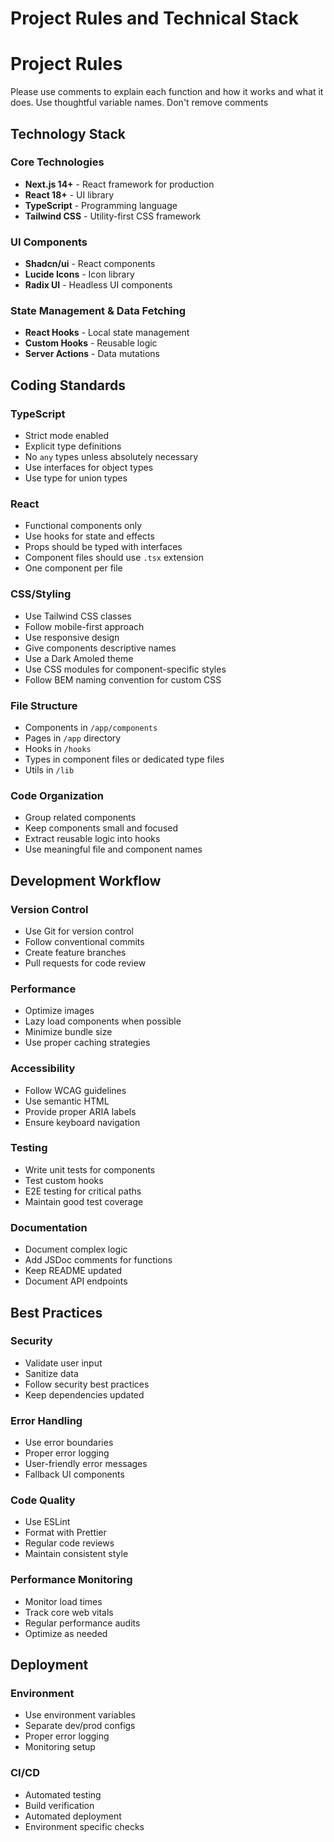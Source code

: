 # Project Rules and Technical Stack

# Project Rules
Please use comments to explain each function and how it works and what it does. Use thoughtful variable names.
Don't remove comments

## Technology Stack

### Core Technologies
- **Next.js 14+** - React framework for production
- **React 18+** - UI library
- **TypeScript** - Programming language
- **Tailwind CSS** - Utility-first CSS framework

### UI Components
- **Shadcn/ui** - React components
- **Lucide Icons** - Icon library
- **Radix UI** - Headless UI components

### State Management & Data Fetching
- **React Hooks** - Local state management
- **Custom Hooks** - Reusable logic
- **Server Actions** - Data mutations

## Coding Standards

### TypeScript
- Strict mode enabled
- Explicit type definitions
- No `any` types unless absolutely necessary
- Use interfaces for object types
- Use type for union types

### React
- Functional components only
- Use hooks for state and effects
- Props should be typed with interfaces
- Component files should use `.tsx` extension
- One component per file

### CSS/Styling
- Use Tailwind CSS classes
- Follow mobile-first approach
- Use responsive design
- Give components descriptive names
- Use a Dark Amoled theme
- Use CSS modules for component-specific styles
- Follow BEM naming convention for custom CSS

### File Structure
- Components in `/app/components`
- Pages in `/app` directory
- Hooks in `/hooks`
- Types in component files or dedicated type files
- Utils in `/lib`

### Code Organization
- Group related components
- Keep components small and focused
- Extract reusable logic into hooks
- Use meaningful file and component names

## Development Workflow

### Version Control
- Use Git for version control
- Follow conventional commits
- Create feature branches
- Pull requests for code review

### Performance
- Optimize images
- Lazy load components when possible
- Minimize bundle size
- Use proper caching strategies

### Accessibility
- Follow WCAG guidelines
- Use semantic HTML
- Provide proper ARIA labels
- Ensure keyboard navigation

### Testing
- Write unit tests for components
- Test custom hooks
- E2E testing for critical paths
- Maintain good test coverage

### Documentation
- Document complex logic
- Add JSDoc comments for functions
- Keep README updated
- Document API endpoints

## Best Practices

### Security
- Validate user input
- Sanitize data
- Follow security best practices
- Keep dependencies updated

### Error Handling
- Use error boundaries
- Proper error logging
- User-friendly error messages
- Fallback UI components

### Code Quality
- Use ESLint
- Format with Prettier
- Regular code reviews
- Maintain consistent style

### Performance Monitoring
- Monitor load times
- Track core web vitals
- Regular performance audits
- Optimize as needed

## Deployment

### Environment
- Use environment variables
- Separate dev/prod configs
- Proper error logging
- Monitoring setup

### CI/CD
- Automated testing
- Build verification
- Automated deployment
- Environment specific checks